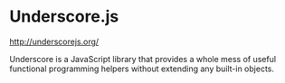 # Underscore.js

http://underscorejs.org/

Underscore is a JavaScript library that provides a whole mess of useful functional programming helpers without extending any built-in objects. 